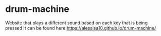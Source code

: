 # drum-machine
Website that plays a different sound based on each key that is being pressed
It can be found here https://alesalsa10.github.io/drum-machine/
